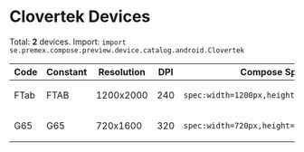 # Clovertek Devices

Total: **2** devices. Import: `import se.premex.compose.preview.device.catalog.android.Clovertek`

| Code | Constant | Resolution | DPI | Compose Spec | Preview Usage |
|------|----------|------------|-----|-------------|---------------|
| FTab | FTAB | 1200x2000 | 240 | `spec:width=1200px,height=2000px,dpi=240` | `@Preview(device = Clovertek.FTAB)` |
| G65 | G65 | 720x1600 | 320 | `spec:width=720px,height=1600px,dpi=320` | `@Preview(device = Clovertek.G65)` |

<!-- Generated automatically. Do not edit manually. -->
